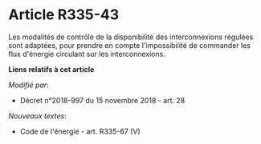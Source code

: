 # Article R335-43

Les modalités de contrôle de la disponibilité des interconnexions régulées sont adaptées, pour prendre en compte
l'impossibilité de commander les flux d'énergie circulant sur les interconnexions.

**Liens relatifs à cet article**

_Modifié par_:

  - Décret n°2018-997 du 15 novembre 2018 - art. 28

_Nouveaux textes_:

  - Code de l'énergie - art. R335-67 (V)
